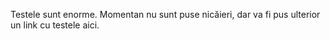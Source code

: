 Testele sunt enorme. Momentan nu sunt puse nicăieri, dar va fi pus ulterior un link cu testele aici.
